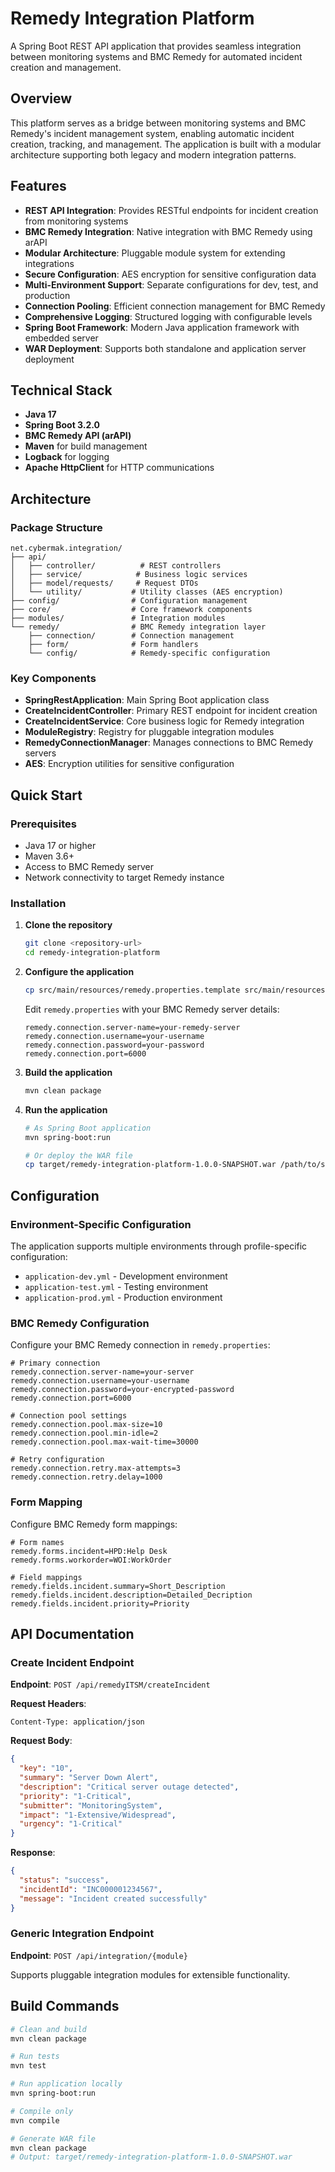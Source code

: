 # Remedy Integration Platform

A Spring Boot REST API application that provides seamless integration between monitoring systems and BMC Remedy for automated incident creation and management.

## Overview

This platform serves as a bridge between monitoring systems and BMC Remedy's incident management system, enabling automatic incident creation, tracking, and management. The application is built with a modular architecture supporting both legacy and modern integration patterns.

## Features

- **REST API Integration**: Provides RESTful endpoints for incident creation from monitoring systems
- **BMC Remedy Integration**: Native integration with BMC Remedy using arAPI
- **Modular Architecture**: Pluggable module system for extending integrations
- **Secure Configuration**: AES encryption for sensitive configuration data
- **Multi-Environment Support**: Separate configurations for dev, test, and production
- **Connection Pooling**: Efficient connection management for BMC Remedy
- **Comprehensive Logging**: Structured logging with configurable levels
- **Spring Boot Framework**: Modern Java application framework with embedded server
- **WAR Deployment**: Supports both standalone and application server deployment

## Technical Stack

- **Java 17**
- **Spring Boot 3.2.0**
- **BMC Remedy API (arAPI)**
- **Maven** for build management
- **Logback** for logging
- **Apache HttpClient** for HTTP communications

## Architecture

### Package Structure

```
net.cybermak.integration/
├── api/
│   ├── controller/          # REST controllers
│   ├── service/            # Business logic services
│   ├── model/requests/     # Request DTOs
│   └── utility/           # Utility classes (AES encryption)
├── config/                # Configuration management
├── core/                  # Core framework components
├── modules/               # Integration modules
└── remedy/                # BMC Remedy integration layer
    ├── connection/        # Connection management
    ├── form/              # Form handlers
    └── config/            # Remedy-specific configuration
```

### Key Components

- **SpringRestApplication**: Main Spring Boot application class
- **CreateIncidentController**: Primary REST endpoint for incident creation
- **CreateIncidentService**: Core business logic for Remedy integration
- **ModuleRegistry**: Registry for pluggable integration modules
- **RemedyConnectionManager**: Manages connections to BMC Remedy servers
- **AES**: Encryption utilities for sensitive configuration

## Quick Start

### Prerequisites

- Java 17 or higher
- Maven 3.6+
- Access to BMC Remedy server
- Network connectivity to target Remedy instance

### Installation

1. **Clone the repository**
   ```bash
   git clone <repository-url>
   cd remedy-integration-platform
   ```

2. **Configure the application**
   ```bash
   cp src/main/resources/remedy.properties.template src/main/resources/remedy.properties
   ```
   
   Edit `remedy.properties` with your BMC Remedy server details:
   ```properties
   remedy.connection.server-name=your-remedy-server
   remedy.connection.username=your-username
   remedy.connection.password=your-password
   remedy.connection.port=6000
   ```

3. **Build the application**
   ```bash
   mvn clean package
   ```

4. **Run the application**
   ```bash
   # As Spring Boot application
   mvn spring-boot:run
   
   # Or deploy the WAR file
   cp target/remedy-integration-platform-1.0.0-SNAPSHOT.war /path/to/server/webapps/
   ```

## Configuration

### Environment-Specific Configuration

The application supports multiple environments through profile-specific configuration:

- `application-dev.yml` - Development environment
- `application-test.yml` - Testing environment  
- `application-prod.yml` - Production environment

### BMC Remedy Configuration

Configure your BMC Remedy connection in `remedy.properties`:

```properties
# Primary connection
remedy.connection.server-name=your-server
remedy.connection.username=your-username
remedy.connection.password=your-encrypted-password
remedy.connection.port=6000

# Connection pool settings
remedy.connection.pool.max-size=10
remedy.connection.pool.min-idle=2
remedy.connection.pool.max-wait-time=30000

# Retry configuration
remedy.connection.retry.max-attempts=3
remedy.connection.retry.delay=1000
```

### Form Mapping

Configure BMC Remedy form mappings:

```properties
# Form names
remedy.forms.incident=HPD:Help Desk
remedy.forms.workorder=WOI:WorkOrder

# Field mappings
remedy.fields.incident.summary=Short_Description
remedy.fields.incident.description=Detailed_Decription
remedy.fields.incident.priority=Priority
```

## API Documentation

### Create Incident Endpoint

**Endpoint**: `POST /api/remedyITSM/createIncident`

**Request Headers**:
```
Content-Type: application/json
```

**Request Body**:
```json
{
  "key": "10",
  "summary": "Server Down Alert",
  "description": "Critical server outage detected",
  "priority": "1-Critical",
  "submitter": "MonitoringSystem",
  "impact": "1-Extensive/Widespread",
  "urgency": "1-Critical"
}
```

**Response**:
```json
{
  "status": "success",
  "incidentId": "INC000001234567",
  "message": "Incident created successfully"
}
```

### Generic Integration Endpoint

**Endpoint**: `POST /api/integration/{module}`

Supports pluggable integration modules for extensible functionality.

## Build Commands

```bash
# Clean and build
mvn clean package

# Run tests
mvn test

# Run application locally
mvn spring-boot:run

# Compile only
mvn compile

# Generate WAR file
mvn clean package
# Output: target/remedy-integration-platform-1.0.0-SNAPSHOT.war
```